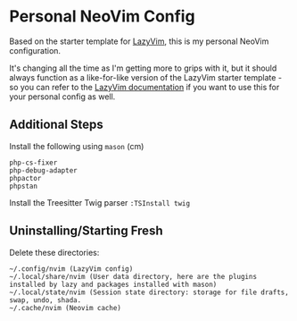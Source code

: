 # Personal NeoVim Config

Based on the starter template for [LazyVim](https://github.com/LazyVim/LazyVim),
this is my personal NeoVim configuration.

It's changing all the time as I'm getting more to grips with it,
but it should always function as a like-for-like version of the LazyVim
starter template - so you can refer to the [LazyVim documentation](https://lazyvim.github.io/installation)
if you want to use this for your personal config as well.

## Additional Steps
Install the following using `mason` (<leader>cm)
```
php-cs-fixer
php-debug-adapter
phpactor
phpstan
```
Install the Treesitter Twig parser
`:TSInstall twig`

## Uninstalling/Starting Fresh

Delete these directories:
```
~/.config/nvim (LazyVim config)
~/.local/share/nvim (User data directory, here are the plugins installed by lazy and packages installed with mason)
~/.local/state/nvim (Session state directory: storage for file drafts, swap, undo, shada.
~/.cache/nvim (Neovim cache)
```
